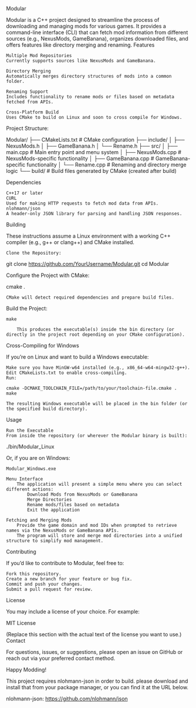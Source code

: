 Modular

Modular is a C++ project designed to streamline the process of downloading and managing mods for various games. It provides a command-line interface (CLI) that can fetch mod information from different sources (e.g., NexusMods, GameBanana), organizes downloaded files, and offers features like directory merging and renaming.
Features

    Multiple Mod Repositories
    Currently supports sources like NexusMods and GameBanana.

    Directory Merging
    Automatically merges directory structures of mods into a common folder.

    Renaming Support
    Includes functionality to rename mods or files based on metadata fetched from APIs.

    Cross-Platform Build
    Uses CMake to build on Linux and soon to cross compile for Windows.

Project Structure:

Modular/
├── CMakeLists.txt        # CMake configuration
├── include/
│   ├── NexusMods.h
│   ├── GameBanana.h
│   └── Rename.h
├── src/
│   ├── main.cpp          # Main entry point and menu system
│   ├── NexusMods.cpp     # NexusMods-specific functionality
│   ├── GameBanana.cpp    # GameBanana-specific functionality
│   └── Rename.cpp        # Renaming and directory merge logic
└── build/                # Build files generated by CMake (created after build)

Dependencies

    C++17 or later
    CURL
    Used for making HTTP requests to fetch mod data from APIs.
    nlohmann/json
    A header-only JSON library for parsing and handling JSON responses.

Building

These instructions assume a Linux environment with a working C++ compiler (e.g., g++ or clang++) and CMake installed.

    Clone the Repository:

git clone https://github.com/YourUsername/Modular.git
cd Modular

Configure the Project with CMake:

cmake .

    CMake will detect required dependencies and prepare build files.

Build the Project:

    make

        This produces the executable(s) inside the bin directory (or directly in the project root depending on your CMake configuration).

Cross-Compiling for Windows

If you’re on Linux and want to build a Windows executable:

    Make sure you have MinGW-w64 installed (e.g., x86_64-w64-mingw32-g++).
    Edit CMakeLists.txt to enable cross-compiling.
    Run:

    cmake -DCMAKE_TOOLCHAIN_FILE=/path/to/your/toolchain-file.cmake .
    make

    The resulting Windows executable will be placed in the bin folder (or the specified build directory).

Usage

    Run the Executable
    From inside the repository (or wherever the Modular binary is built):

./bin/Modular_Linux

Or, if you are on Windows:

    Modular_Windows.exe

    Menu Interface
        The application will present a simple menu where you can select different actions:
            Download Mods from NexusMods or GameBanana
            Merge Directories
            Rename mods/files based on metadata
            Exit the application

    Fetching and Merging Mods
        Provide the game domain and mod IDs when prompted to retrieve names via the NexusMods or GameBanana APIs.
        The program will store and merge mod directories into a unified structure to simplify mod management.

Contributing

If you’d like to contribute to Modular, feel free to:

    Fork this repository.
    Create a new branch for your feature or bug fix.
    Commit and push your changes.
    Submit a pull request for review.

License

You may include a license of your choice. For example:

MIT License

(Replace this section with the actual text of the license you want to use.)
Contact

For questions, issues, or suggestions, please open an issue on GitHub or reach out via your preferred contact method.

Happy Modding!



This project requires nlohmann-json in order to build. please download and install that from your package manager, or you can find it at the URL below.

nlohmann-json: https://github.com/nlohmann/json

